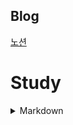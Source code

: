 ## Blog

[노션](https://qwerty12.notion.site/Portfolio-Projects-79580d1660cb47e884e7661ecd77c3fa)

# Study
<details>
  <summary>Markdown</summary>
  
[마크다운 기반 문서 작성](https://github.com/mangji12/mangji12/blob/master/GIt%26github/%EB%A7%88%ED%81%AC%EB%8B%A4%EC%9A%B4%20%EA%B8%B0%EB%B0%98%20%EB%AC%B8%EC%84%9C%20%EC%9E%91%EC%84%B1/%EB%A7%88%ED%81%AC%EB%8B%A4%EC%9A%B4%20%EA%B8%B0%EB%B0%98%20%EB%AC%B8%EC%84%9C%20%EC%9E%91%EC%84%B1.md)
  

  <summary>Git/github</summary>  

[Git기초,Git의 흐름](https://github.com/mangji12/mangji12/blob/master/GIt%26github/Git%EA%B8%B0%EC%B4%88%2C%20Git%EC%9D%98%20%ED%9D%90%EB%A6%84/Git%20%EA%B8%B0%EC%B4%88%2C%20GIt%EC%9D%98%20%ED%9D%90%EB%A6%84.md)

[CLI(Command Line Interface)](https://github.com/mangji12/mangji12/blob/master/GIt%26github/CLI(Command%20Line%20Interface)/CLI(Command%20Line%20Interface).md)

[버전 관리의 의미](https://github.com/mangji12/mangji12/blob/master/GIt%26github/%EB%B2%84%EC%A0%84%20%EA%B4%80%EB%A6%AC%EC%9D%98%20%EC%9D%98%EB%AF%B8/%EB%B2%84%EC%A0%84%20%EA%B4%80%EB%A6%AC%EC%9D%98%20%EC%9D%98%EB%AF%B8.md)

[Git Flow](https://github.com/mangji12/mangji12/blob/master/GIt%26github/Git%20Flow/Git%20Flow.md)

[github 원격 저장소 사용하기](https://github.com/mangji12/mangji12/blob/master/GIt%26github/github%20%EC%9B%90%EA%B2%A9%EC%A0%80%EC%9E%A5%EC%86%8C%20%EC%82%AC%EC%9A%A9%ED%95%98%EA%B8%B0/github%20%EC%9B%90%EA%B2%A9%20%EC%A0%80%EC%9E%A5%EC%86%8C%20%EC%82%AC%EC%9A%A9%ED%95%98%EA%B8%B0.md)

[Branch](https://github.com/mangji12/mangji12/blob/master/GIt%26github/Branch/Branch.md)
  </details>

